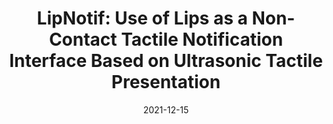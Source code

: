 ---
title: 'LipNotif: Use of Lips as a Non-Contact Tactile Notification Interface Based on Ultrasonic Tactile Presentation'
authors: 'Arata Jinga,Takaaki Kamigaki, Masahiro Fujiwara, Yasutoshi Makino, Hiroyuki Shinoda'
venue: 'UIST 2021'
doi: 'https://dl.acm.org/doi/10.1145/3472749.3474732'
reason: 'The idea of this paper is very interesting'
picked_by: 'Jiasheng'
date: 2021-12-15
---